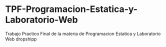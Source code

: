 # TPF-Programacion-Estatica-y-Laboratorio-Web
Trabajo Practico Final de la materia de Programacion Estatica y Laboratorio Web dropshipp
